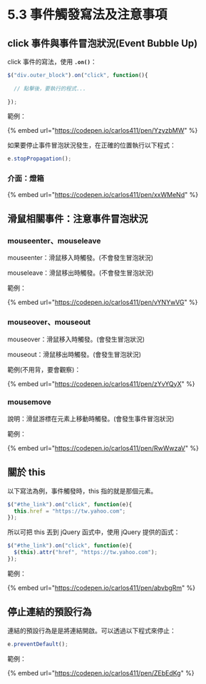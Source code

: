 # 5.3 事件觸發寫法及注意事項

## click 事件與事件冒泡狀況(Event Bubble Up)

click 事件的寫法，使用 **`.on()`**：

```javascript
$("div.outer_block").on("click", function(){
  
  // 點擊後，要執行的程式...
  
});
```

範例：

{% embed url="https://codepen.io/carlos411/pen/YzyzbMW" %}

如果要停止事件冒泡狀況發生，在正確的位置執行以下程式：

```javascript
e.stopPropagation();
```



### 介面：燈箱

{% embed url="https://codepen.io/carlos411/pen/xxWMeNd" %}



## 滑鼠相關事件：注意事件冒泡狀況

### mouseenter、mouseleave

mouseenter：滑鼠移入時觸發。(不會發生冒泡狀況)

mouseleave：滑鼠移出時觸發。(不會發生冒泡狀況)



範例：

{% embed url="https://codepen.io/carlos411/pen/vYNYwVG" %}



### mouseover、mouseout

mouseover：滑鼠移入時觸發。(會發生冒泡狀況)

mouseout：滑鼠移出時觸發。(會發生冒泡狀況)

範例(不用背，要會觀察)：

{% embed url="https://codepen.io/carlos411/pen/zYvYQyX" %}



### mousemove

說明：滑鼠游標在元素上移動時觸發。(會發生事件冒泡狀況)

範例：

{% embed url="https://codepen.io/carlos411/pen/RwWwzaV" %}



## 關於 this

以下寫法為例，事件觸發時，this 指的就是那個元素。

```javascript
$("#the_link").on("click", function(e){
  this.href = "https://tw.yahoo.com";
});
```

所以可把 this 丟到 jQuery 函式中，使用 jQuery 提供的函式：

```javascript
$("#the_link").on("click", function(e){
  $(this).attr("href", "https://tw.yahoo.com");
});
```

範例：

{% embed url="https://codepen.io/carlos411/pen/abvbgRm" %}



## 停止連結的預設行為

連結的預設行為是是將連結開啟。可以透過以下程式來停止：

```javascript
e.preventDefault();
```

範例：

{% embed url="https://codepen.io/carlos411/pen/ZEbEdKg" %}

